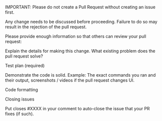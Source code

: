 IMPORTANT: Please do not create a Pull Request without creating an issue first.

Any change needs to be discussed before proceeding. Failure to do so may result in the rejection of the pull request.

Please provide enough information so that others can review your pull request:

Explain the details for making this change. What existing problem does the pull request solve?

Test plan (required)

Demonstrate the code is solid. Example: The exact commands you ran and their output, screenshots / videos if the pull request changes UI.

Code formatting

Closing issues

Put closes #XXXX in your comment to auto-close the issue that your PR fixes (if such).
